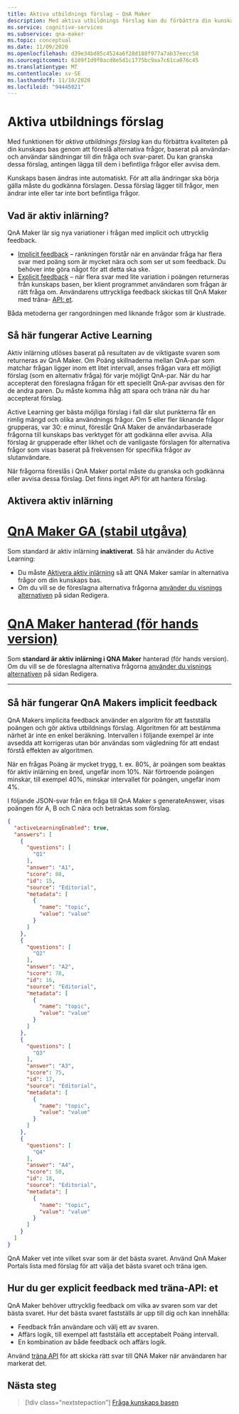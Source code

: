```yaml
---
title: Aktiva utbildnings förslag – QnA Maker
description: Med aktiva utbildnings förslag kan du förbättra din kunskaps Bass kvalitet genom att föreslå alternativa frågor, baserat på användar-och användar sändningar, till din fråga och ditt svars par.
ms.service: cognitive-services
ms.subservice: qna-maker
ms.topic: conceptual
ms.date: 11/09/2020
ms.openlocfilehash: d39e34bd85c4524a6f28d188f977a7ab37eecc58
ms.sourcegitcommit: 6109f1d9f0acd8e5d1c1775bc9aa7c61ca076c45
ms.translationtype: MT
ms.contentlocale: sv-SE
ms.lasthandoff: 11/10/2020
ms.locfileid: "94445021"
---
```

# <a name="active-learning-suggestions"></a>Aktiva utbildnings förslag

Med funktionen för _aktiva utbildnings förslag_ kan du förbättra kvaliteten på din kunskaps bas genom att föreslå alternativa frågor, baserat på användar-och användar sändningar till din fråga och svar-paret. Du kan granska dessa förslag, antingen lägga till dem i befintliga frågor eller avvisa dem.

Kunskaps basen ändras inte automatiskt. För att alla ändringar ska börja gälla måste du godkänna förslagen. Dessa förslag lägger till frågor, men ändrar inte eller tar inte bort befintliga frågor.

## <a name="what-is-active-learning"></a>Vad är aktiv inlärning?

QnA Maker lär sig nya variationer i frågan med implicit och uttrycklig feedback.

* [Implicit feedback](#how-qna-makers-implicit-feedback-works) – rankningen förstår när en användar fråga har flera svar med poäng som är mycket nära och som ser ut som feedback. Du behöver inte göra något för att detta ska ske.
* [Explicit feedback](#how-you-give-explicit-feedback-with-the-train-api) – när flera svar med lite variation i poängen returneras från kunskaps basen, ber klient programmet användaren som frågan är rätt fråga om. Användarens uttryckliga feedback skickas till QnA Maker med träna- [API: et](../How-to/improve-knowledge-base.md#train-api).

Båda metoderna ger rangordningen med liknande frågor som är klustrade.

## <a name="how-active-learning-works"></a>Så här fungerar Active Learning

Aktiv inlärning utlöses baserat på resultaten av de viktigaste svaren som returneras av QnA Maker. Om Poäng skillnaderna mellan QnA-par som matchar frågan ligger inom ett litet intervall, anses frågan vara ett möjligt förslag (som en alternativ fråga) för varje möjligt QnA-par. När du har accepterat den föreslagna frågan för ett speciellt QnA-par avvisas den för de andra paren. Du måste komma ihåg att spara och träna när du har accepterat förslag.

Active Learning ger bästa möjliga förslag i fall där slut punkterna får en rimlig mängd och olika användnings frågor. Om 5 eller fler liknande frågor grupperas, var 30: e minut, föreslår QnA Maker de användarbaserade frågorna till kunskaps bas verktyget för att godkänna eller avvisa. Alla förslag är grupperade efter likhet och de vanligaste förslagen för alternativa frågor som visas baserat på frekvensen för specifika frågor av slutanvändare.

När frågorna föreslås i QnA Maker portal måste du granska och godkänna eller avvisa dessa förslag. Det finns inget API för att hantera förslag.

## <a name="turn-on-active-learning"></a>Aktivera aktiv inlärning

# <a name="qna-maker-ga-stable-release"></a>[QnA Maker GA (stabil utgåva)](#tab/v1)

Som standard är aktiv inlärning **inaktiverat**.
Så här använder du Active Learning:
* Du måste [Aktivera aktiv inlärning](../How-To/use-active-learning.md#turn-on-active-learning-for-alternate-questions) så att QNA Maker samlar in alternativa frågor om din kunskaps bas.
* Om du vill se de föreslagna alternativa frågorna [använder du visnings alternativen](../How-To/improve-knowledge-base.md#view-suggested-questions) på sidan Redigera.

# <a name="qna-maker-managed-preview-release"></a>[QnA Maker hanterad (för hands version)](#tab/v2)

Som **standard är aktiv inlärning i QNA Maker** hanterad (för hands version). Om du vill se de föreslagna alternativa frågorna [använder du visnings alternativen](../How-To/improve-knowledge-base.md#view-suggested-questions) på sidan Redigera.

---

## <a name="how-qna-makers-implicit-feedback-works"></a>Så här fungerar QnA Makers implicit feedback

QnA Makers implicita feedback använder en algoritm för att fastställa poängen och gör aktiva utbildnings förslag. Algoritmen för att bestämma närhet är inte en enkel beräkning. Intervallen i följande exempel är inte avsedda att korrigeras utan bör användas som vägledning för att endast förstå effekten av algoritmen.

När en frågas Poäng är mycket trygg, t. ex. 80%, är poängen som beaktas för aktiv inlärning en bred, ungefär inom 10%. När förtroende poängen minskar, till exempel 40%, minskar intervallet för poängen, ungefär inom 4%.

I följande JSON-svar från en fråga till QnA Maker s generateAnswer, visas poängen för A, B och C nära och betraktas som förslag.

```json
{
  "activeLearningEnabled": true,
  "answers": [
    {
      "questions": [
        "Q1"
      ],
      "answer": "A1",
      "score": 80,
      "id": 15,
      "source": "Editorial",
      "metadata": [
        {
          "name": "topic",
          "value": "value"
        }
      ]
    },
    {
      "questions": [
        "Q2"
      ],
      "answer": "A2",
      "score": 78,
      "id": 16,
      "source": "Editorial",
      "metadata": [
        {
          "name": "topic",
          "value": "value"
        }
      ]
    },
    {
      "questions": [
        "Q3"
      ],
      "answer": "A3",
      "score": 75,
      "id": 17,
      "source": "Editorial",
      "metadata": [
        {
          "name": "topic",
          "value": "value"
        }
      ]
    },
    {
      "questions": [
        "Q4"
      ],
      "answer": "A4",
      "score": 50,
      "id": 18,
      "source": "Editorial",
      "metadata": [
        {
          "name": "topic",
          "value": "value"
        }
      ]
    }
  ]
}
```

QnA Maker vet inte vilket svar som är det bästa svaret. Använd QnA Maker Portals lista med förslag för att välja det bästa svaret och träna igen.


## <a name="how-you-give-explicit-feedback-with-the-train-api"></a>Hur du ger explicit feedback med träna-API: et

QnA Maker behöver uttrycklig feedback om vilka av svaren som var det bästa svaret. Hur det bästa svaret fastställs är upp till dig och kan innehålla:

* Feedback från användare och välj ett av svaren.
* Affärs logik, till exempel att fastställa ett acceptabelt Poäng intervall.
* En kombination av både feedback och affärs logik.

Använd [träna API](https://docs.microsoft.com/rest/api/cognitiveservices/qnamaker4.0/runtime/train) för att skicka rätt svar till QNA Maker när användaren har markerat det.

## <a name="next-step"></a>Nästa steg

> [!div class="nextstepaction"]
> [Fråga kunskaps basen](query-knowledge-base.md)
